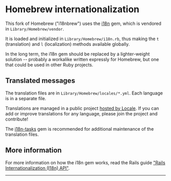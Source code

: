 Homebrew internationalization
=============================

This fork of Homebrew ("i18nbrew") uses the [i18n][] gem, which is vendored in
`Library/Homebrew/vendor`.

It is loaded and initialized in `Library/Homebrew/i18n.rb`, thus making the `t`
(translation) and `l` (localization) methods available globally.

In the long term, the i18n gem should be replaced by a lighter-weight solution
-- probably a workalike written expressly for Homebrew, but one that could be
used in other Ruby projects.

Translated messages
-------------------

The translation files are in `Library/Homebrew/locales/*.yml`.  Each language is
in a separate file.

Translations are managed in a public project [hosted by Locale][].  If you can
add or improve translations for any language, please join the project and
contribute!

The [i18n-tasks][] gem is recommended for additional maintenance of the
translation files.

More information
----------------

For more information on how the i18n gem works, read the Rails guide ["Rails
Internationalization (I18n) API"](http://guides.rubyonrails.org/i18n.html).

----
[i18n]: https://rubygems.org/gems/i18n
[hosted by Locale]: https://www.localeapp.com/projects/7650
[i18n-tasks]: https://rubygems.org/gems/i18n-tasks
